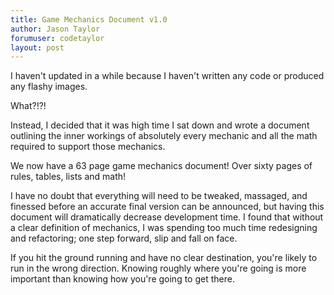 ```yaml
---
title: Game Mechanics Document v1.0
author: Jason Taylor
forumuser: codetaylor
layout: post
---
```

I haven't updated in a while because I haven't written any code or produced any flashy images.

What?!?!

Instead, I decided that it was high time I sat down and wrote a document outlining the inner workings of absolutely every mechanic and all the math required to support those mechanics.

We now have a 63 page game mechanics document! Over sixty pages of rules, tables, lists and math!

I have no doubt that everything will need to be tweaked, massaged, and finessed before an accurate final version can be announced, but having this document will dramatically decrease development time. I found that without a clear definition of mechanics, I was spending too much time redesigning and refactoring; one step forward, slip and fall on face.

If you hit the ground running and have no clear destination, you're likely to run in the wrong direction. Knowing roughly where you're going is more important than knowing how you're going to get there.